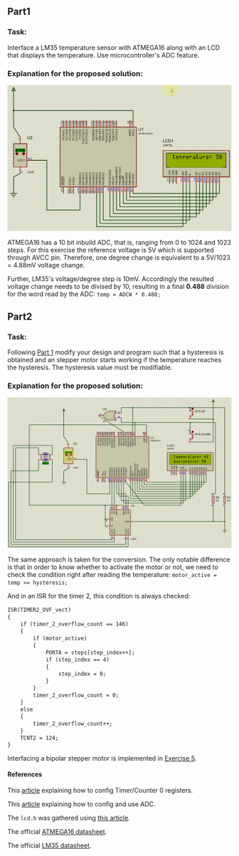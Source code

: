 ## Part1
### Task:

Interface a LM35 temperature sensor with ATMEGA16 along with an LCD that displays the temperature. Use microcontroller's ADC feature.

### Explanation for the proposed solution:

<p align="center">
  <img src="https://github.com/rezmansouri/microlab/blob/main/Exercise%206/Part1/circuit.gif"/>
</p>

ATMEGA16 has a 10 bit inbuild ADC, that is, ranging from 0 to 1024 and 1023 steps. For this exercise the reference voltage is 5V which is supported through AVCC pin. Therefore, one degree change is equivalent to a 5V/1023 = 4.88mV voltage change.

Further, LM35's voltage/degree step is 10mV. Accordingly the resulted voltage change needs to be divised by 10, resulting in a final **0.488** division for the word read by the ADC: `temp = ADCW * 0.488;`

## Part2
### Task:

Following [Part 1](https://github.com/rezmansouri/microlab/blob/main/Exercise%206/Part1) modify your design and program such that a hysteresis is obtained and an stepper motor starts working if the temperature reaches the hysteresis. The hysteresis value must be modifiable. 

### Explanation for the proposed solution:

<p align="center">
  <img src="https://github.com/rezmansouri/microlab/blob/main/Exercise%206/Part2/circuit.gif"/>
</p>

The same approach is taken for the conversion. The only notable difference is that in order to know whether to activate the motor or not, we need to check the condition right after reading the temperature: `motor_active = temp >= hysteresis;`

And in an ISR for the timer 2, this condition is always checked:

```
ISR(TIMER2_OVF_vect)
{
    if (timer_2_overflow_count == 146)
    {
        if (motor_active)
        {
            PORTA = steps[step_index++];
            if (step_index == 4)
            {
                step_index = 0;
            }
        }
        timer_2_overflow_count = 0;
    }
    else
    {
        timer_2_overflow_count++;
    }
    TCNT2 = 124;
}
```

Interfacing a bipolar stepper motor is implemented in [Exercise 5](https://github.com/rezmansouri/microlab/blob/main/Exercise%205).


#### References

This [article](https://exploreembedded.com/wiki/AVR_Timer_Interrupts) explaining how to config Timer/Counter 0 registers.

This [article](https://www.electronicwings.com/avr-atmega/atmega1632-adc) explaining how to config and use ADC.

The `lcd.h` was gathered using [this article](https://www.electronicwings.com/avr-atmega/lcd16x2-interfacing-with-atmega16-32).

The official [ATMEGA16 datasheet](http://ww1.microchip.com/downloads/en/devicedoc/doc2466.pdf).

The official [LM35 datasheet](https://www.ti.com/lit/ds/symlink/lm35.pdf).